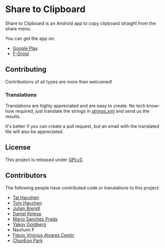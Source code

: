 # Share to Clipboard

Share to Clipboard is an Android app to copy clipboard straight from the share menu.

You can get the app on:
 - [Google Play](https://play.google.com/store/apps/details?id=com.tengu.sharetoclipboard)
 - [F-Droid](https://f-droid.org/app/com.tengu.sharetoclipboard)

## Contributing

Contributions of all types are more than welcomed!

### Translations

Translations are highly appreciated and are easy to create. No tech know-how required, just translate the strings in [strings.xml](https://github.com/tengusw/share_to_clipboard/blob/master/app/src/main/res/values/strings.xml) and send us the results.

It's better if you can create a pull request, but an email with the translated file will also be appreciated.

## License

This project is released under [GPLv3](https://github.com/tengusw/share_to_clipboard/blob/master/LICENSE).

## Contributors

The following people have contributed code or translations to this project:
 - [Tal Hacohen](https://github.com/talhacohen)
 - [Tom Hacohen](https://github.com/tasn)
 - [Julian Brendl](https://github.com/jundl77)
 - [Daniel Kolesa](https://github.com/q66)
 - [Mario Sanchez Prada](https://github.com/mariospr)
 - [Yakov Goldberg](https://github.com/yakov-g)
 - Naofumi F
 - [Flávio Vinicius Alvares Ceolin](https://github.com/ceolin)
 - [ChunEon Park](https://github.com/hermet)
